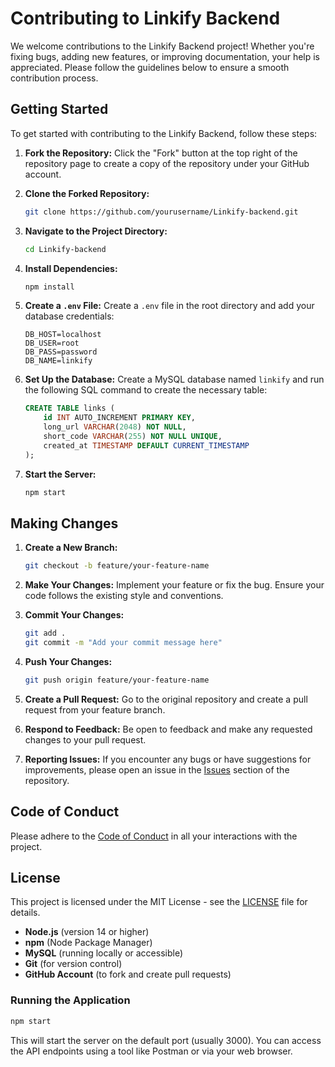 # Contributing to Linkify Backend

We welcome contributions to the Linkify Backend project! Whether you're fixing bugs, adding new features, or improving documentation, your help is appreciated.
Please follow the guidelines below to ensure a smooth contribution process.

## Getting Started

To get started with contributing to the Linkify Backend, follow these steps:

1. **Fork the Repository:**
   Click the "Fork" button at the top right of the repository page to create a copy of the repository under your GitHub account.
2. **Clone the Forked Repository:**

   ```bash
   git clone https://github.com/yourusername/Linkify-backend.git
   ```

3. **Navigate to the Project Directory:**

   ```bash
   cd Linkify-backend
   ```

4. **Install Dependencies:**

   ```bash
   npm install
   ```

5. **Create a `.env` File:**
   Create a `.env` file in the root directory and add your database credentials:

   ```env
   DB_HOST=localhost
   DB_USER=root
   DB_PASS=password
   DB_NAME=linkify
   ```

6. **Set Up the Database:**
   Create a MySQL database named `linkify` and run the following SQL command to create the necessary table:

   ```sql
   CREATE TABLE links (
       id INT AUTO_INCREMENT PRIMARY KEY,
       long_url VARCHAR(2048) NOT NULL,
       short_code VARCHAR(255) NOT NULL UNIQUE,
       created_at TIMESTAMP DEFAULT CURRENT_TIMESTAMP
   );
   ```

7. **Start the Server:**

   ```bash
   npm start
   ```

## Making Changes

1. **Create a New Branch:**

   ```bash
   git checkout -b feature/your-feature-name
   ```

2. **Make Your Changes:**
   Implement your feature or fix the bug. Ensure your code follows the existing style and conventions.
3. **Commit Your Changes:**

   ```bash
   git add .
   git commit -m "Add your commit message here"
   ```

4. **Push Your Changes:**

   ```bash
   git push origin feature/your-feature-name
   ```

5. **Create a Pull Request:**
   Go to the original repository and create a pull request from your feature branch.

6. **Respond to Feedback:**
   Be open to feedback and make any requested changes to your pull request.

7. **Reporting Issues:**
   If you encounter any bugs or have suggestions for improvements, please open an issue in the [Issues](https://github.com/owen-6936/Linkify-backend/issues) section of the repository.

## Code of Conduct

Please adhere to the [Code of Conduct](CODE_OF_CONDUCT.md) in all your interactions with the project.

## License

This project is licensed under the MIT License - see the [LICENSE](LICENSE) file for details.

- **Node.js** (version 14 or higher)
- **npm** (Node Package Manager)
- **MySQL** (running locally or accessible)
- **Git** (for version control)
- **GitHub Account** (to fork and create pull requests)

### Running the Application

```bash
npm start
```

This will start the server on the default port (usually 3000). You can access the API endpoints using a tool like Postman or via your web browser.

